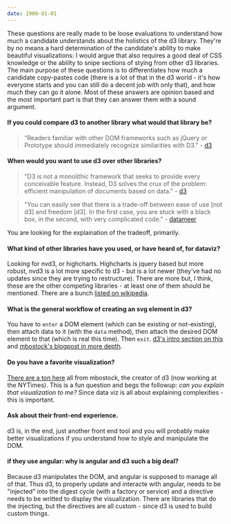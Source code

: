 ```yaml
---
date: 1900-01-01
---
```



These questions are really made to be loose evaluations to understand how much
a candidate understands about the holistics of the d3 library. They're by no
means a hard determination of the candidate's ablilty to make beautiful
visualizations: I would argue that also requires a good deal of CSS knowledge or
the ablilty to snipe sections of stying from other d3 libraries. The main
purpose of these questions is to differentiates how much a candidate
copy-pastes code (there is a lot of that in the d3 world - it's how everyone
starts and you can still do a decent job with only that), and how much they can
go it alone. Most of these answers are opinion based and the most important
part is that they can answer them with a sound argument.

#### If you could compare d3 to another library what would that library be?
> "Readers familiar with other DOM frameworks such as jQuery or Prototype
> should immediately recognize similarities with D3." - [d3][prop]

#### When would you want to use d3 over other libraries?

> "D3 is not a monolithic framework that seeks to provide every conceivable
> feature. Instead, D3 solves the crux of the problem: efficient manipulation
> of documents based on data." - [d3][intro]

> "You can easily see that there is a trade-off between ease of use [not d3] and
> freedom [d3]. In the first case, you are stuck with a black box, in the
> second, with very complicated code." - [datameer][datameer]

You are looking for the explaination of the tradeoff, primarily.

#### What kind of other libraries have you used, or have heard of, for dataviz?

Looking for nvd3, or highcharts. Highcharts is jquery based but more robust,
nvd3 is a lot more specific to d3 - but is a lot newer (they've had no updates
since they are trying to restructure). There are more but, I think, these are
the other competing libraries - at least one of them should be mentioned. There
are a bunch [listed on wikipedia][wiki].

#### What is the general workflow of creating an svg element in d3?
You have to `enter` a DOM element (which can be existing or not-existing), then
attach data to it (with the `data` method), then attach the desired DOM element
to that (which is real this time). Then `exit`. [d3's intro section on this][ee]
and [mbostock's blogpost in more depth][mbostock].

#### Do you have a favorite visualization?
[There are a ton here](http://bl.ocks.org/mbostock) all from mbostock, the
creator of d3 (now working at the NYTimes). This is a fun question and begs the
followup: _can you explain that visualization to me?_ Since data viz is all
about explaining complexities - this is important.

#### Ask about their front-end experience.
d3 is, in the end, just another front end tool and you will probably make better
visualizations if you understand how to style and manipulate the DOM.

#### if they use angular: why is angular and d3 such a big deal?
Because d3 manipulates the DOM, and angular is supposed to manage all of that.
Thus d3, to properly update and interacte with angular, needs to be "injected"
into the digest cycle (with a factory or service) and a directive needs to be
writted to display the visualization. There are libraries that do the injecting,
but the directives are all custom - since d3 is used to build custom things.


[datameer]: http://www.datameer.com/blog/uncategorized/whats-behind-our-business-infographics-designer-d3-js-of-course-2.html
[prop]: http://d3js.org/#properties
[intro]: http://d3js.org/#introduction
[ee]: http://d3js.org/#enter-exit
[mbostock]:http://bost.ocks.org/mike/selection/
[wiki]: https://en.wikipedia.org/wiki/D3.js
